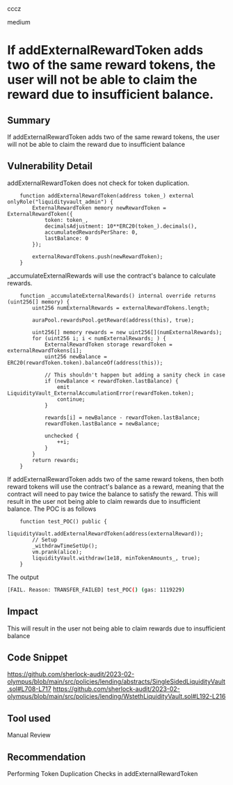 cccz

medium

# If addExternalRewardToken adds two of the same reward tokens, the user will not be able to claim the reward due to insufficient balance.

## Summary
If addExternalRewardToken adds two of the same reward tokens, the user will not be able to claim the reward due to insufficient balance
## Vulnerability Detail
addExternalRewardToken does not check for token duplication.
```solidity
    function addExternalRewardToken(address token_) external onlyRole("liquidityvault_admin") {
        ExternalRewardToken memory newRewardToken = ExternalRewardToken({
            token: token_,
            decimalsAdjustment: 10**ERC20(token_).decimals(),
            accumulatedRewardsPerShare: 0,
            lastBalance: 0
        });

        externalRewardTokens.push(newRewardToken);
    }
```
_accumulateExternalRewards will use the contract's balance to calculate rewards.
```solidity
    function _accumulateExternalRewards() internal override returns (uint256[] memory) {
        uint256 numExternalRewards = externalRewardTokens.length;

        auraPool.rewardsPool.getReward(address(this), true);

        uint256[] memory rewards = new uint256[](numExternalRewards);
        for (uint256 i; i < numExternalRewards; ) {
            ExternalRewardToken storage rewardToken = externalRewardTokens[i];
            uint256 newBalance = ERC20(rewardToken.token).balanceOf(address(this));

            // This shouldn't happen but adding a sanity check in case
            if (newBalance < rewardToken.lastBalance) {
                emit LiquidityVault_ExternalAccumulationError(rewardToken.token);
                continue;
            }

            rewards[i] = newBalance - rewardToken.lastBalance;
            rewardToken.lastBalance = newBalance;

            unchecked {
                ++i;
            }
        }
        return rewards;
    }
```
If addExternalRewardToken adds two of the same reward tokens, then both reward tokens will use the contract's balance as a reward, meaning that the contract will need to pay twice the balance to satisfy the reward. This will result in the user not being able to claim rewards due to insufficient balance.
The POC is as follows
```solidity
    function test_POC() public {
        liquidityVault.addExternalRewardToken(address(externalReward));
        // Setup
        _withdrawTimeSetUp();
        vm.prank(alice);
        liquidityVault.withdraw(1e18, minTokenAmounts_, true);
    }
```
The output
```sh
[FAIL. Reason: TRANSFER_FAILED] test_POC() (gas: 1119229)
```
## Impact
This will result in the user not being able to claim rewards due to insufficient balance
## Code Snippet
https://github.com/sherlock-audit/2023-02-olympus/blob/main/src/policies/lending/abstracts/SingleSidedLiquidityVault.sol#L708-L717
https://github.com/sherlock-audit/2023-02-olympus/blob/main/src/policies/lending/WstethLiquidityVault.sol#L192-L216
## Tool used

Manual Review

## Recommendation
Performing Token Duplication Checks in addExternalRewardToken
